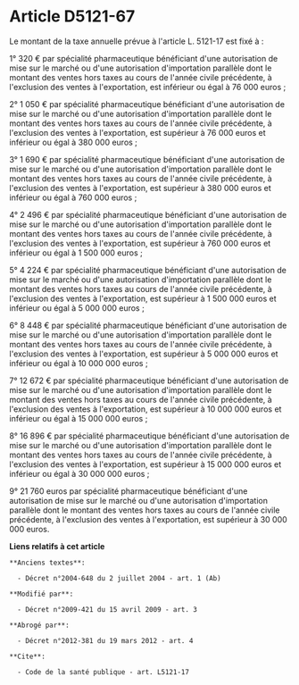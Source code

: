 # Article D5121-67

Le montant de la taxe annuelle prévue à l'article L. 5121-17 est fixé à : 

1° 320 € par spécialité pharmaceutique bénéficiant d'une autorisation de mise sur le marché ou d'une autorisation
d'importation parallèle dont le montant des ventes hors taxes au cours de l'année civile précédente, à l'exclusion des ventes
à l'exportation, est inférieur ou égal à 76 000 euros ; 

2° 1 050 € par spécialité pharmaceutique bénéficiant d'une autorisation de mise sur le marché ou d'une autorisation
d'importation parallèle dont le montant des ventes hors taxes au cours de l'année civile précédente, à l'exclusion des ventes
à l'exportation, est supérieur à 76 000 euros et inférieur ou égal à 380 000 euros ; 

3° 1 690 € par spécialité pharmaceutique bénéficiant d'une autorisation de mise sur le marché ou d'une autorisation
d'importation parallèle dont le montant des ventes hors taxes au cours de l'année civile précédente, à l'exclusion des ventes
à l'exportation, est supérieur à 380 000 euros et inférieur ou égal à 760 000 euros ; 

4° 2 496 € par spécialité pharmaceutique bénéficiant d'une autorisation de mise sur le marché ou d'une autorisation
d'importation parallèle dont le montant des ventes hors taxes au cours de l'année civile précédente, à l'exclusion des ventes
à l'exportation, est supérieur à 760 000 euros et inférieur ou égal à 1 500 000 euros ; 

5° 4 224 € par spécialité pharmaceutique bénéficiant d'une autorisation de mise sur le marché ou d'une autorisation
d'importation parallèle dont le montant des ventes hors taxes au cours de l'année civile précédente, à l'exclusion des ventes
à l'exportation, est supérieur à 1 500 000 euros et inférieur ou égal à 5 000 000 euros ; 

6° 8 448 € par spécialité pharmaceutique bénéficiant d'une autorisation de mise sur le marché ou d'une autorisation
d'importation parallèle dont le montant des ventes hors taxes au cours de l'année civile précédente, à l'exclusion des ventes
à l'exportation, est supérieur à 5 000 000 euros et inférieur ou égal à 10 000 000 euros ; 

7° 12 672 € par spécialité pharmaceutique bénéficiant d'une autorisation de mise sur le marché ou d'une autorisation
d'importation parallèle dont le montant des ventes hors taxes au cours de l'année civile précédente, à l'exclusion des ventes
à l'exportation, est supérieur à 10 000 000 euros et inférieur ou égal à 15 000 000 euros ; 

8° 16 896 € par spécialité pharmaceutique bénéficiant d'une autorisation de mise sur le marché ou d'une autorisation
d'importation parallèle dont le montant des ventes hors taxes au cours de l'année civile précédente, à l'exclusion des ventes
à l'exportation, est supérieur à 15 000 000 euros et inférieur ou égal à 30 000 000 euros ; 

9° 21 760 euros par spécialité pharmaceutique bénéficiant d'une autorisation de mise sur le marché ou d'une autorisation
d'importation parallèle dont le montant des ventes hors taxes au cours de l'année civile précédente, à l'exclusion des ventes
à l'exportation, est supérieur à 30 000 000 euros.

**Liens relatifs à cet article**

	**Anciens textes**:

	  - Décret n°2004-648 du 2 juillet 2004 - art. 1 (Ab)

	**Modifié par**:

	  - Décret n°2009-421 du 15 avril 2009 - art. 3

	**Abrogé par**:

	  - Décret n°2012-381 du 19 mars 2012 - art. 4

	**Cite**:

	  - Code de la santé publique - art. L5121-17
